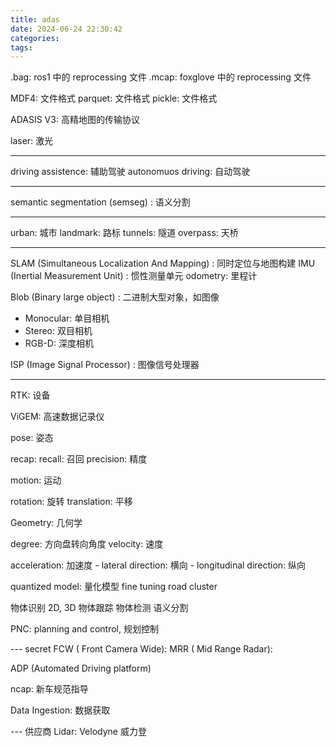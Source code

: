 ```yaml
---
title: adas
date: 2024-06-24 22:30:42
categories:
tags:
---
```


<!-- more -->

.bag: ros1 中的 reprocessing 文件
.mcap: foxglove 中的 reprocessing 文件

MDF4: 文件格式
parquet: 文件格式
pickle: 文件格式

ADASIS V3: 高精地图的传输协议

laser: 激光

---
driving assistence: 辅助驾驶
autonomuos driving: 自动驾驶

---

semantic segmentation (semseg) : 语义分割

---

urban: 城市
landmark: 路标
tunnels: 隧道
overpass: 天桥

---
SLAM (Simultaneous Localization And Mapping) : 同时定位与地图构建
IMU (Inertial Measurement Unit) : 惯性测量单元
odometry: 里程计

Blob (Binary large object) : 二进制大型对象，如图像

- Monocular: 单目相机
- Stereo: 双目相机
- RGB-D: 深度相机

ISP (Image Signal Processor) : 图像信号处理器

---

RTK: 设备

ViGEM: 高速数据记录仪

pose: 姿态

recap:
recall: 召回
precision: 精度

motion: 运动

rotation: 旋转
translation: 平移

Geometry: 几何学

degree: 方向盘转向角度
velocity: 速度

acceleration: 加速度
    - lateral direction: 横向
    - longitudinal direction: 纵向

quantized model: 量化模型
fine tuning
road cluster

物体识别 2D, 3D
物体跟踪
物体检测
语义分割

PNC: planning and control, 规划控制

--- secret
FCW ( Front Camera Wide):
MRR ( Mid Range Radar):

ADP (Automated Driving platform)

ncap: 新车规范指导

Data Ingestion: 数据获取

--- 供应商
Lidar: Velodyne 威力登
